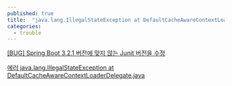 ```yaml
---
published: true
title:  "java.lang.IllegalStateException at DefaultCacheAwareContextLoaderDelegate.java 에러 해결"
categories:
  - trouble
---
```


[[BUG] Spring Boot 3.2.1 버전에 맞지 않는 Junit 버전을 수정](https://github.com/BDD-CLUB/01-doo-re-back/issues/15)

[에러 java.lang.IllegalStateException at DefaultCacheAwareContextLoaderDelegate.java](https://www.inflearn.com/questions/618662/%EC%97%90%EB%9F%AC-java-lang-illegalstateexception-at-defaultcacheawarecontextloaderdelegate-ja)

